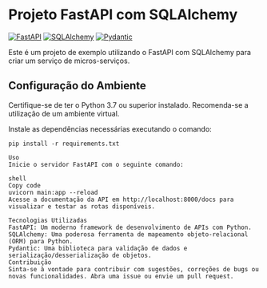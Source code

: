 # Projeto FastAPI com SQLAlchemy

[![FastAPI](https://img.shields.io/badge/FastAPI-0.68.1-blue.svg)](https://fastapi.tiangolo.com/)
[![SQLAlchemy](https://img.shields.io/badge/SQLAlchemy-1.4.26-red.svg)](https://www.sqlalchemy.org/)
[![Pydantic](https://img.shields.io/badge/Pydantic-1.8.2-green.svg)](https://pydantic-docs.helpmanual.io/)

Este é um projeto de exemplo utilizando o FastAPI com SQLAlchemy para criar um serviço de micros-serviços.

## Configuração do Ambiente

Certifique-se de ter o Python 3.7 ou superior instalado. Recomenda-se a utilização de um ambiente virtual.

Instale as dependências necessárias executando o comando:

```shell
pip install -r requirements.txt

Uso
Inicie o servidor FastAPI com o seguinte comando:

shell
Copy code
uvicorn main:app --reload
Acesse a documentação da API em http://localhost:8000/docs para visualizar e testar as rotas disponíveis.

Tecnologias Utilizadas
FastAPI: Um moderno framework de desenvolvimento de APIs com Python.
SQLAlchemy: Uma poderosa ferramenta de mapeamento objeto-relacional (ORM) para Python.
Pydantic: Uma biblioteca para validação de dados e serialização/desserialização de objetos.
Contribuição
Sinta-se à vontade para contribuir com sugestões, correções de bugs ou novas funcionalidades. Abra uma issue ou envie um pull request.
